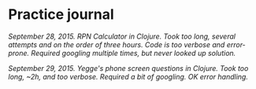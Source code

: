 # Practice journal

*September 28, 2015. RPN Calculator in Clojure. Took too long, several attempts
and on the order of three hours. Code is too verbose and error-prone. Required
googling multiple times, but never looked up solution.*

*September 29, 2015. Yegge's phone screen questions in Clojure. Took too long,
~2h, and too verbose. Required a bit of googling. OK error handling.*
